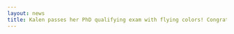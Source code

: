 ```yaml
---
layout: news
title: Kalen passes her PhD qualifying exam with flying colors! Congratulations Kalen!
---
```


